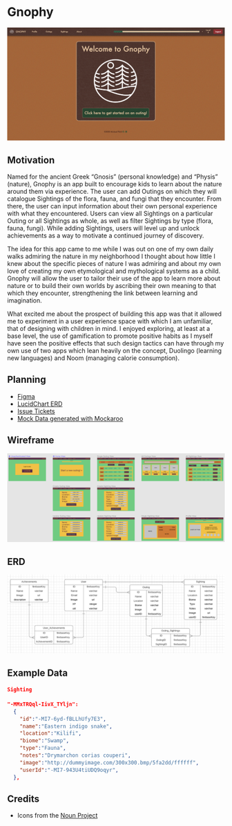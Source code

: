 # Gnophy
![HomePage](readmeScreenshot.png)

## Motivation
Named for the ancient Greek “Gnosis” (personal knowledge) and “Physis” (nature), Gnophy is an app built to encourage kids to learn about the nature around them via experience. The user can add Outings on which they will catalogue Sightings of the flora, fauna, and fungi that they encounter. From there, the user can input information about their own personal experience with what they encountered. Users can view all Sightings on a particular Outing or all Sightings as whole, as well as filter Sightings by type (flora, fauna, fungi). While adding Sightings, users will level up and unlock achievements as a way to motivate a continued journey of discovery.

The idea for this app came to me while I was out on one of my own daily walks admiring the nature in my neighborhood I thought about how little I knew about the specific pieces of nature I was admiring and about my own love of creating my own etymological and mythological systems as a child. Gnophy will allow the user to tailor their use of the app to learn more about nature or to build their own worlds by ascribing their own meaning to that which they encounter, strengthening the link between learning and imagination.

What excited me about the prospect of building this app was that it allowed me to experiment in a user experience space with which I am unfamiliar, that of designing with children in mind. I enjoyed exploring, at least at a base level, the use of gamification to promote positive habits as I myself have seen the positive effects that such design tactics can have through my own use of two apps which lean heavily on the concept, Duolingo (learning new languages) and Noom (managing calorie consumption).

## Planning
- [Figma](https://www.figma.com/file/hWzcLhr02oMvVBbYAX6rwH/GNOPHY?node-id=0%3A1)
- [LucidChart ERD](https://lucid.app/lucidchart/invitations/accept/1b3b35d2-821b-4843-9f39-c1be7ed772eb)
- [Issue Tickets](https://github.com/michaelpfohl/ec13-capstone-gnophy/projects)
- [Mock Data generated with Mockaroo](https://www.mockaroo.com/466f9bc0)

## Wireframe
![Figma](figmaWireframe.png)
## ERD
![LucidChart](lucidchartERD.png)

## Example Data
```json
Sighting

"-MMxTRQql-IivX_TYljn":
  {
    "id":"-MI7-6yd-fBLLhUfy7E3",
    "name":"Eastern indigo snake",
    "location":"Kilifi",
    "biome":"Swamp",
    "type":"Fauna",
    "notes":"Drymarchon corias couperi",
    "image":"http://dummyimage.com/300x300.bmp/5fa2dd/ffffff",
    "userId":"-MI7-943U4tiUDQ9oqyr",
  },
```

## Credits
- Icons from the [Noun Project](https://thenounproject.com/)


